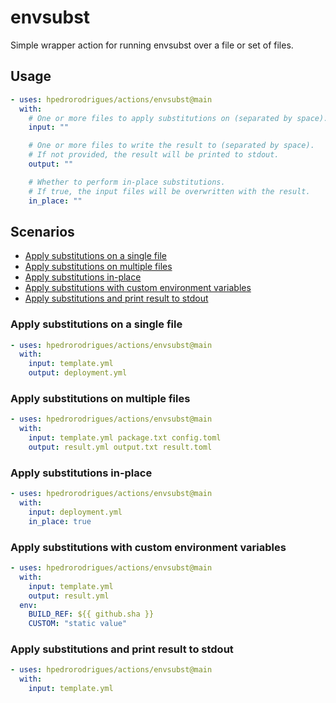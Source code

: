 # envsubst

Simple wrapper action for running envsubst over a file or set of files.

## Usage

```yaml
- uses: hpedrorodrigues/actions/envsubst@main
  with:
    # One or more files to apply substitutions on (separated by space).
    input: ""

    # One or more files to write the result to (separated by space).
    # If not provided, the result will be printed to stdout.
    output: ""

    # Whether to perform in-place substitutions.
    # If true, the input files will be overwritten with the result.
    in_place: ""
```

## Scenarios

- [Apply substitutions on a single file](#apply-substitutions-on-a-single-file)
- [Apply substitutions on multiple files](#apply-substitutions-on-multiple-files)
- [Apply substitutions in-place](#apply-substitutions-in-place)
- [Apply substitutions with custom environment variables](#apply-substitutions-with-custom-environment-variables)
- [Apply substitutions and print result to stdout](#apply-substitutions-and-print-result-to-stdout)

### Apply substitutions on a single file

```yaml
- uses: hpedrorodrigues/actions/envsubst@main
  with:
    input: template.yml
    output: deployment.yml
```

### Apply substitutions on multiple files

```yaml
- uses: hpedrorodrigues/actions/envsubst@main
  with:
    input: template.yml package.txt config.toml
    output: result.yml output.txt result.toml
```

### Apply substitutions in-place

```yaml
- uses: hpedrorodrigues/actions/envsubst@main
  with:
    input: deployment.yml
    in_place: true
```

### Apply substitutions with custom environment variables

```yaml
- uses: hpedrorodrigues/actions/envsubst@main
  with:
    input: template.yml
    output: result.yml
  env:
    BUILD_REF: ${{ github.sha }}
    CUSTOM: "static value"
```

### Apply substitutions and print result to stdout

```yaml
- uses: hpedrorodrigues/actions/envsubst@main
  with:
    input: template.yml
```
